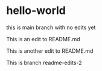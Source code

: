 # hello-world

this is main branch with no edits yet



This is an edit to README.md

This is another edit to README.md

This is branch readme-edits-2


